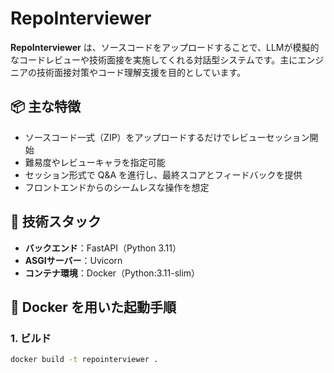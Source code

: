 # RepoInterviewer

**RepoInterviewer** は、ソースコードをアップロードすることで、LLMが模擬的なコードレビューや技術面接を実施してくれる対話型システムです。主にエンジニアの技術面接対策やコード理解支援を目的としています。

## 📦 主な特徴

- ソースコード一式（ZIP）をアップロードするだけでレビューセッション開始
- 難易度やレビューキャラを指定可能
- セッション形式で Q&A を進行し、最終スコアとフィードバックを提供
- フロントエンドからのシームレスな操作を想定

## 🚀 技術スタック

- **バックエンド**：FastAPI（Python 3.11）
- **ASGIサーバー**：Uvicorn
- **コンテナ環境**：Docker（Python:3.11-slim）

## 🐳 Docker を用いた起動手順

### 1. ビルド

```bash
docker build -t repointerviewer .
